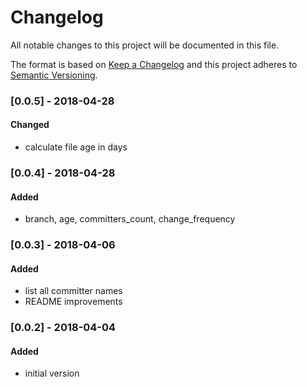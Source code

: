 # Changelog
All notable changes to this project will be documented in this file.

The format is based on [Keep a Changelog](http://keepachangelog.com/en/1.0.0/)
and this project adheres to [Semantic Versioning](http://semver.org/spec/v2.0.0.html).

### [0.0.5] - 2018-04-28
#### Changed
- calculate file age in days

### [0.0.4] - 2018-04-28
#### Added
- branch, age, committers_count, change_frequency

### [0.0.3] - 2018-04-06
#### Added
- list all committer names
- README improvements

### [0.0.2] - 2018-04-04
#### Added
- initial version
